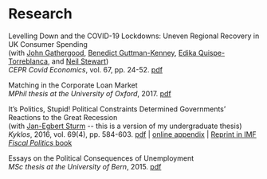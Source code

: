 # 

# Research

Levelling Down and the COVID-19 Lockdowns: Uneven Regional Recovery in UK Consumer Spending  
(with [John Gathergood](https://sites.google.com/site/gathergoodjohn/home), [Benedict Guttman-Kenney](https://www.benedictgk.com), [Edika Quispe-Torreblanca](https://edikaqt.github.io), and [Neil Stewart](https://neil-stewart.github.io))  
*CEPR Covid Economics*, vol. 67, pp. 24-52.
[pdf](/uploads/gathergood2021levelling.pdf)


Matching in the Corporate Loan Market  
*MPhil thesis at the University of Oxford*, 2017.
[pdf](/uploads/gunzinger2015matching.pdf)


It’s Politics, Stupid! Political Constraints Determined Governments’ Reactions to the Great Recession  
(with [Jan-Egbert Sturm](https://kof.ethz.ch/en/the-institute/people/person-detail.MTI5MTQx.TGlzdC81NzgsODQ4OTAwOTg=.html) -- this is a version of my undergraduate thesis)  
*Kyklos*, 2016, vol. 69(4), pp. 584-603.
[pdf](/uploads/gunzinger2016politics.pdf) | [online appendix](/uploads/gunzinger2016politics-supplement.pdf) | [Reprint in IMF *Fiscal Politics* book](https://www.elibrary.imf.org/view/books/071/23794-9781475547900-en/23794-9781475547900-en-book.xml?rskey=DgMM5d&result=1)


Essays on the Political Consequences of Unemployment  
*MSc thesis at the University of Bern*, 2015.
[pdf](/uploads/gunzinger2013essays.pdf)

